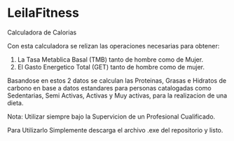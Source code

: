 # LeilaFitness
Calculadora de Calorias

Con esta calculadora se relizan las operaciones necesarias para obtener:

1. La Tasa Metablica Basal (TMB) tanto de hombre como de Mujer.
2. El Gasto Energetico Total (GET) tanto de hombre como de mujer.

Basandose en estos 2 datos se calculan las Proteinas, Grasas e Hidratos de carbono en base a datos estandares para personas catalogadas como Sedentarias, Semi Activas, Activas y Muy activas, para la realizacion de una dieta.

Nota: Utilizar siempre bajo la Supervicion de un Profesional Cualificado.

Para Utilizarlo Simplemente descarga el archivo .exe del repositorio y listo.
